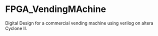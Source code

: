 # FPGA_VendingMAchine
Digital Design for a commercial vending machine using verilog on altera Cyclone II.

